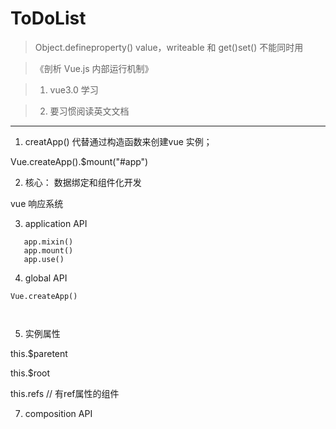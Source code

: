 #  ToDoList

> Object.defineproperty()  value，writeable 和 get()set() 不能同时用

> 《剖析 Vue.js 内部运行机制》

> 1. vue3.0 学习

> 2. 要习惯阅读英文文档




-------



1. creatApp() 代替通过构造函数来创建vue 实例；

Vue.createApp().$mount("#app")

2. 核心： 数据绑定和组件化开发

vue 响应系统

3. application API 
   
```
   app.mixin()
   app.mount()
   app.use()

```

4. global API

```
Vue.createApp()



```

5. 实例属性


this.$paretent

this.$root

this.refs  // 有ref属性的组件





7. composition API 





   